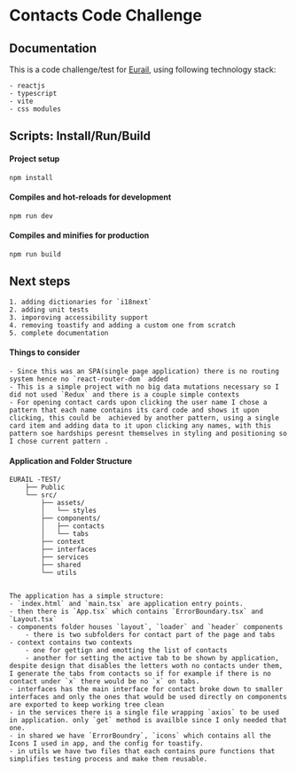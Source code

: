 # Contacts Code Challenge

## Documentation

This is a code challenge/test for [Eurail](https://www.eurail.com/en), using following technology stack:

    - reactjs
    - typescript
    - vite
    - css modules

## Scripts: Install/Run/Build

#### Project setup

```
npm install
```

#### Compiles and hot-reloads for development

```
npm run dev
```

#### Compiles and minifies for production

```
npm run build
```

## Next steps

    1. adding dictionaries for `i18next`
    2. adding unit tests
    3. imporoving accessibility support
    4. removing toastify and adding a custom one from scratch
    5. complete documentation

#### Things to consider

    - Since this was an SPA(single page application) there is no routing system hence no `react-router-dom` added
    - This is a simple project with no big data mutations necessary so I did not used `Redux` and there is a couple simple contexts
    - For opening contact cards upon clicking the user name I chose a pattern that each name contains its card code and shows it upon clicking, this could be  achieved by another pattern, using a single card item and adding data to it upon clicking any names, with this pattern soe hardships peresnt themselves in styling and positioning so I chose current pattern .

#### Application and Folder Structure

    EURAIL -TEST/
        ├── Public
        └── src/
            ├── assets/
            │   └── styles
            ├── components/
            │   ├── contacts
            │   └── tabs
            ├── context
            ├── interfaces
            ├── services
            ├── shared
            └── utils


    The application has a simple structure:
    - `index.html` and `main.tsx` are application entry points.
    - then there is `App.tsx` which contains `ErrorBoundary.tsx` and `Layout.tsx`
    - components folder houses `layout`, `loader` and `header` components
        - there is two subfolders for contact part of the page and tabs
    - context contains two contexts
        - one for gettign and emotting the list of contacts
        - another for setting the active tab to be shown by application, despite design that disables the letters woth no contacts under them, I generate the tabs from contacts so if for example if there is no contact under `x` there would be no `x` on tabs.
    - interfaces has the main interface for contact broke down to smaller interfaces and only the ones that would be used directly on components are exported to keep working tree clean
    - in the services there is a single file wrapping `axios` to be used in application. only `get` method is availble since I only needed that one.
    - in shared we have `ErrorBoundry`, `icons` which contains all the Icons I used in app, and the config for toastify.
    - in utils we have two files that each contains pure functions that simplifies testing process and make them reusable.
